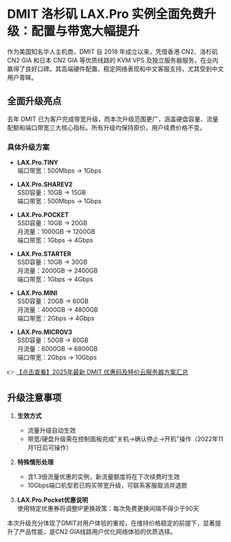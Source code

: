 # DMIT 洛杉矶 LAX.Pro 实例全面免费升级：配置与带宽大幅提升

作为美国知名华人主机商，DMIT 自 2018 年成立以来，凭借香港 CN2、洛杉矶 CN2 GIA 和日本 CN2 GIA 等优质线路的 KVM VPS 及独立服务器服务，在业内赢得了良好口碑。其高端硬件配置、稳定网络表现和中文客服支持，尤其受到中文用户青睐。

## 全面升级亮点

去年 DMIT 已为客户完成带宽升级，而本次升级范围更广，涵盖硬盘容量、流量配额和端口带宽三大核心指标。所有升级均保持原价，用户续费价格不变。

### 具体升级方案

- **LAX.Pro.TINY**  
  端口带宽：500Mbps → 1Gbps

- **LAX.Pro.SHAREV2**  
  SSD容量：10GB → 15GB  
  端口带宽：500Mbps → 1Gbps

- **LAX.Pro.POCKET**  
  SSD容量：10GB → 20GB  
  月流量：1000GB → 1200GB  
  端口带宽：1Gbps → 4Gbps

- **LAX.Pro.STARTER**  
  SSD容量：10GB → 30GB  
  月流量：2000GB → 2400GB  
  端口带宽：1Gbps → 4Gbps

- **LAX.Pro.MINI**  
  SSD容量：20GB → 60GB  
  月流量：4000GB → 4800GB  
  端口带宽：2Gbps → 4Gbps

- **LAX.Pro.MICROV3**  
  SSD容量：50GB → 80GB  
  月流量：6000GB → 6800GB  
  端口带宽：2Gbps → 10Gbps

👉 [【点击查看】2025年最新 DMIT 优惠码及特价云服务器方案汇总](https://bit.ly/dmit_coupon)

## 升级注意事项

1. **生效方式**  
   - 流量升级自动生效
   - 带宽/硬盘升级需在控制面板完成"关机→确认停止→开机"操作（2022年11月1日后可操作）

2. **特殊情形处理**  
   - 含1.3倍流量优惠的实例，新流量额度将在下次续费时生效
   - 10Gbps端口机型若已购买带宽升级，可联系客服取消并退款

3. **LAX.Pro.Pocket优惠说明**  
   使用特定优惠券将调整IP更换政策：每次免费更换间隔不得少于90天

本次升级充分体现了DMIT对用户体验的重视，在维持价格稳定的前提下，显著提升了产品性能，是CN2 GIA线路用户优化网络体验的优质选择。